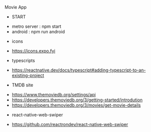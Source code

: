 Movie App

* START
- metro server : npm start
- android : npm run android


* icons
- https://icons.expo.fyi

* typescripts
- https://reactnative.dev/docs/typescript#adding-typescript-to-an-existing-project

* TMDB site
- https://www.themoviedb.org/settings/api
- https://developers.themoviedb.org/3/getting-started/introdution
- https://developers.themoviedb.org/3/movies/get-movie-details

* react-native-web-swiper
- https://github.com/reactrondev/react-native-web-swiper



